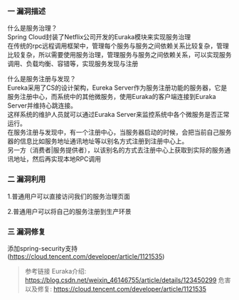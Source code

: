 ### 一 漏洞描述
什么是服务治理？  
Spring Cloud封装了Netflix公司开发的Euraka模块来实现服务治理  
在传统的rpc远程调用框架中，管理每个服务与服务之间依赖关系比较复杂，管理比较复杂，所以需要使用服务治理，管理服务与服务之间依赖关系，可以实现服务调用、负载均衡、容错等，实现服务发现与注册  

什么是服务注册与发现？  
Eureka采用了CS的设计架构，Eureka Server作为服务注册功能的服务器，它是服务注册中心，而系统中的其他微服务，使用Euraka的客户端连接到Euraka Server并维持心跳连接。  
这样系统的维护人员就可以通过Euraka Server来监控系统中各个微服务是否正常运行。  
在服务注册与发现中，有一个注册中心，当服务器启动的时候，会把当前自己服务器的信息比如服务地址通讯地址等以别名方式注册到注册中心上。  
另一方（消费者|服务提供者），以该别名的方式去注册中心上获取到实际的服务通讯地址，然后再实现本地RPC调用


### 二 漏洞利用
1.普通用户可以直接访问我们的服务治理页面

2.普通用户可以将自己的服务注册到生产环景

### 三 漏洞修复
添加spring-security支持 (https://cloud.tencent.com/developer/article/1121535)

> 参考链接
> Euraka介绍: https://blog.csdn.net/weixin_46146755/article/details/123450299
> 危害以及修复: https://cloud.tencent.com/developer/article/1121535
